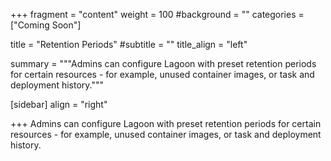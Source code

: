 +++
fragment = "content"
weight = 100
#background = ""
categories = ["Coming Soon"]

title = "Retention Periods"
#subtitle = ""
title_align = "left"

summary = """Admins can configure Lagoon with preset retention periods for certain resources - for example, unused container images, or task and deployment history."""

[sidebar]
  align = "right"

+++
Admins can configure Lagoon with preset retention periods for certain resources - for example, unused container images, or task and deployment history.
